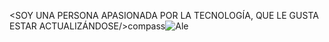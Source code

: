 <SOY UNA PERSONA APASIONADA POR LA TECNOLOGÍA, QUE LE GUSTA ESTAR ACTUALIZÁNDOSE/>compass![Ale](https://user-images.githubusercontent.com/101484135/182729574-193676bf-1dc2-43e2-971b-edbf80fa4a79.jpg)
